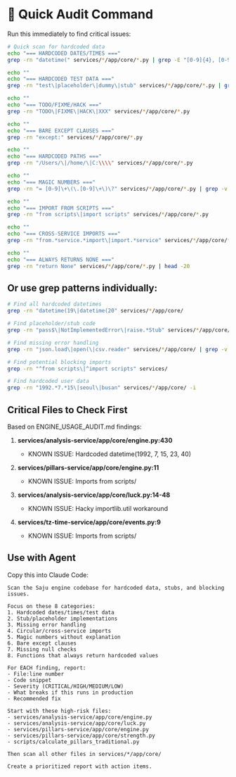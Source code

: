 # 🚀 Quick Audit Command

Run this immediately to find critical issues:

```bash
# Quick scan for hardcoded data
echo "=== HARDCODED DATES/TIMES ==="
grep -rn "datetime(" services/*/app/core/*.py | grep -E "[0-9]{4}, [0-9]"

echo ""
echo "=== HARDCODED TEST DATA ==="
grep -rn "test\|placeholder\|dummy\|stub" services/*/app/core/*.py | grep -v "# test"

echo ""
echo "=== TODO/FIXME/HACK ==="
grep -rn "TODO\|FIXME\|HACK\|XXX" services/*/app/core/*.py

echo ""
echo "=== BARE EXCEPT CLAUSES ==="
grep -rn "except:" services/*/app/core/*.py

echo ""
echo "=== HARDCODED PATHS ==="
grep -rn "/Users/\|/home/\|C:\\\\" services/*/app/core/*.py

echo ""
echo "=== MAGIC NUMBERS ==="
grep -rn "= [0-9]\+\(\.[0-9]\+\)\?" services/*/app/core/*.py | grep -v "= 0\|= 1\|= -1" | head -20

echo ""
echo "=== IMPORT FROM SCRIPTS ==="
grep -rn "from scripts\|import scripts" services/*/app/core/*.py

echo ""
echo "=== CROSS-SERVICE IMPORTS ==="
grep -rn "from.*service.*import\|import.*service" services/*/app/core/*.py

echo ""
echo "=== ALWAYS RETURNS NONE ==="
grep -rn "return None" services/*/app/core/*.py | head -20
```

## Or use grep patterns individually:

```bash
# Find all hardcoded datetimes
grep -rn "datetime(19\|datetime(20" services/*/app/core/

# Find placeholder/stub code
grep -rn "pass$\|NotImplementedError\|raise.*Stub" services/*/app/core/

# Find missing error handling
grep -rn "json.load\|open(\|csv.reader" services/*/app/core/ | grep -v "try:\|except"

# Find potential blocking imports
grep -rn "^from scripts\|^import scripts" services/

# Find hardcoded user data
grep -rn "1992.*7.*15\|seoul\|busan" services/*/app/core/ -i
```

## Critical Files to Check First

Based on ENGINE_USAGE_AUDIT.md findings:

1. **services/analysis-service/app/core/engine.py:430**
   - KNOWN ISSUE: Hardcoded datetime(1992, 7, 15, 23, 40)

2. **services/pillars-service/app/core/engine.py:11**
   - KNOWN ISSUE: Imports from scripts/

3. **services/analysis-service/app/core/luck.py:14-48**
   - KNOWN ISSUE: Hacky importlib.util workaround

4. **services/tz-time-service/app/core/events.py:9**
   - KNOWN ISSUE: Imports from scripts/

## Use with Agent

Copy this into Claude Code:

```
Scan the Saju engine codebase for hardcoded data, stubs, and blocking issues.

Focus on these 8 categories:
1. Hardcoded dates/times/test data
2. Stub/placeholder implementations
3. Missing error handling
4. Circular/cross-service imports
5. Magic numbers without explanation
6. Bare except clauses
7. Missing null checks
8. Functions that always return hardcoded values

For EACH finding, report:
- File:line number
- Code snippet
- Severity (CRITICAL/HIGH/MEDIUM/LOW)
- What breaks if this runs in production
- Recommended fix

Start with these high-risk files:
- services/analysis-service/app/core/engine.py
- services/analysis-service/app/core/luck.py
- services/pillars-service/app/core/engine.py
- services/pillars-service/app/core/strength.py
- scripts/calculate_pillars_traditional.py

Then scan all other files in services/*/app/core/

Create a prioritized report with action items.
```
